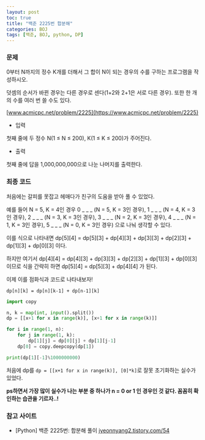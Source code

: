 ```yaml
---
layout: post
toc: true
title: "백준 2225번 합분해"
categories: BOJ
tags: [백준, BOJ, python, DP]
---
```


### 문제
0부터 N까지의 정수 K개를 더해서 그 합이 N이 되는 경우의 수를 구하는 프로그램을 작성하시오.

덧셈의 순서가 바뀐 경우는 다른 경우로 센다(1+2와 2+1은 서로 다른 경우). 또한 한 개의 수를 여러 번 쓸 수도 있다.

[www.acmicpc.net/problem/2225](https://www.acmicpc.net/problem/2225)

* 입력

첫째 줄에 두 정수 N(1 ≤ N ≤ 200), K(1 ≤ K ≤ 200)가 주어진다.

* 출력

첫째 줄에 답을 1,000,000,000으로 나눈 나머지를 출력한다.


### 최종 코드

처음에는 갈피를 못잡고 헤매다가 친구의 도움을 받아 풀 수 있었다.

예를 들어 N = 5, K = 4인 경우
0 _ _ _ (N = 5, K = 3인 경우),
1 _ _ _ (N = 4, K = 3인 경우),
2 _ _ _ (N = 3, K = 3인 경우),
3 _ _ _ (N = 2, K = 3인 경우),
4 _ _ _ (N = 1, K = 3인 경우),
5 _ _ _ (N = 0, K = 3인 경우)
으로 나눠 생각할 수 있다.

이를 식으로 나타내면 dp[5][4] = dp[5][3] + dp[4][3] + dp[3][3] + dp[2][3] + dp[1][3] + dp[0][3] 이다.

하지만 여기서 dp[4][4] = dp[4][3] + dp[3][3] + dp[2][3] + dp[1][3] + dp[0][3] 이므로 식을 간략히 하면 dp[5][4] = dp[5][3] + dp[4][4] 가 된다.

이제 이를 점화식과 코드로 나타내보자!

`dp[n][k] = dp[n][k-1] + dp[n-1][k]`

```python
import copy

n, k = map(int, input().split())
dp = [[x+1 for x in range(k)], [x+1 for x in range(k)]]

for i in range(1, n):
    for j in range(1, k):
        dp[1][j] = dp[0][j] + dp[1][j-1]
    dp[0] = copy.deepcopy(dp[1])

print(dp[1][-1]%1000000000)
```

처음에 dp를 `dp = [[x+1 for x in range(k)], [0]*k]`로 잘못 초기화하는 실수가 있었다.

**ps하면서 가장 많이 실수가 나는 부분 중 하나가 n = 0 or 1 인 경우인 것 같다. 꼼꼼히 확인하는 습관을 기르자..!**


### 참고 사이트

- [Python] 백준 2225번: 합분해 풀이 [jyeonnyang2.tistory.com/54](https://jyeonnyang2.tistory.com/54)
